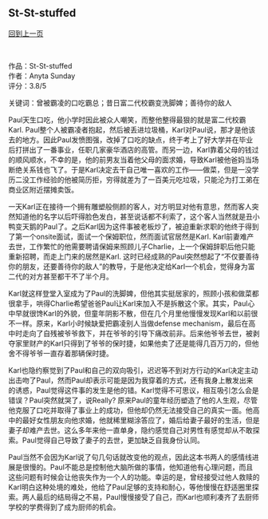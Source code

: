 ## St-St-stuffed
[回到上一页](https://boheme13.github.io/Reviews/)  &nbsp;&nbsp;

<br>

作品：St-St-stuffed<br>
作者：Anyta Sunday<br>
评分：3.8/5<br>

关键词：曾被霸凌的口吃霸总；昔日富二代校霸变洗脚婢；善待你的敌人

Paul天生口吃，他小学时因此被众人嘲笑，而整他整得最狠的就是富二代校霸Karl. Paul整个人被霸凌者抱起，然后被丢进垃圾桶，Karl对Paul说，那才是他该去的地方。因此Paul发愤图强，改掉了口吃的缺点，终于考上了好大学并在毕业后打拼出了一番事业，任职几家豪华酒店的高管。而另一边，Karl靠着父母的钱过的顺风顺水，不幸的是，他的前男友当着他父母的面求婚，导致Karl被他爸妈当场断绝关系钱也飞了。于是Karl决定去干自己唯一喜欢的工作——做菜，但是一没学历二没工作经验的他被简历拒，穷得就差为了一百美元吃垃圾，只能沦为打工弟在商业区附近摆摊卖饭。

一天Karl正在接待一个拥有雕塑般侧颜的客人，对方明显对他有意思，然而客人突然知道他的名字以后吓得脸色发白，甚至说话都不利索了，这个客人当然就是丑小鸭变天鹅的Paul了。之后Karl因为这件事被老板炒了，被迫重新求职的他终于得到了第一个onsite面试，面试一个保姆职位，然而面试官居然是Karl. Karl前妻难产去世，工作繁忙的他需要聘请保姆来照顾儿子Charlie，上一个保姆辞职后他只能重新招聘，而走上门来的居然是Karl. 这时已经成熟的Paul突然想起了“不仅要善待你的朋友，还要善待你的敌人”的教导，于是他决定给Karl一个机会，觉得身为富二代的对方甚至都干不了半个月。

Karl就这样登堂入室成为了Paul的洗脚婢，但他其实挺居家的，照顾小孩和做菜都很拿手，哄得Charlie希望爸爸Paul让Karl来加入不是拆散这个家。其实，Paul心中早就很馋Karl的外貌，但童年阴影不散，但在几个月里他慢慢发现Karl和以前很不一样。原来，Karl小时候缺爱把霸凌别人当做defense mechanism，最后在高中时走向了自残被爷爷救下，并在爷爷的引导下痛改前非。后来他爷爷去世，被剥夺家里财产的Karl只得到了爷爷的保时捷，如果他卖了还是能得几百万刀的，但他舍不得爷爷一直存着那辆保时捷。

Karl也隐约察觉到了Paul和自己的双向吸引，迟迟等不到对方行动的Karl决定主动出击吻了Paul，然而Paul却表示可能是因为我穿着的方式，还有我身上散发出来的诱惑，Paul觉得这件事的发生是他的错。Karl觉得不可思议，相互吸引怎么会是错误？Paul突然就哭了，说Really? 原来Paul的童年经历塑造了他的人生观，尽管他克服了口吃并取得了事业上的成功，但他却仍然无法接受自己的真实一面。他高中的最好女性朋友向他求婚，他就稀里糊涂答应了，婚后给妻子最好的生活，但是妻子却难产去世。这么多年来他一直单身，隐约感觉自己对男性有感觉却从不敢探索。Paul觉得自己导致了妻子的去世，更加缺乏自我身份认同。

Paul当然不会因为Karl说了句几句话就改变他的观点，因此这本书两人的感情线进展是很慢的。Paul不能总是控制他大脑所做的事情，他知道他有心理问题，而且这些问题有时候会让他丧失作为一个人的功能。幸运的是，曾经接受过他人救赎的Karl明白这种处境的难处，他给了Paul足够的支持和耐心，等他慢慢在舒适圈里探索。两人最后的结局得之不易，Paul慢慢接受了自己，而Karl也顺利凑齐了去厨师学校的学费得到了成为厨师的机会。